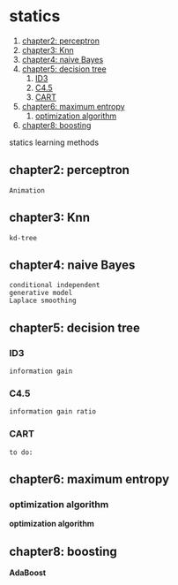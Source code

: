 # statics
<!-- MarkdownTOC -->

1. [chapter2: perceptron](#chapter2-perceptron)
1. [chapter3: Knn](#chapter3-knn)
1. [chapter4: naive Bayes](#chapter4-naive-bayes)
1. [chapter5: decision tree](#chapter5-decision-tree)
    1. [ID3](#id3)
    1. [C4.5](#c45)
    1. [CART](#cart)
1. [chapter6: maximum entropy](#chapter6-maximum-entropy)
    1. [optimization algorithm](#optimization-algorithm)
1. [chapter8: boosting](#chapter8-boosting)

<!-- /MarkdownTOC -->

statics learning methods
## chapter2: perceptron
    Animation
## chapter3: Knn
    kd-tree
## chapter4: naive Bayes
    conditional independent
    generative model
    Laplace smoothing
## chapter5: decision tree 
### ID3
    information gain
### C4.5
    information gain ratio
### CART
    to do:
## chapter6: maximum entropy
### optimization algorithm
**optimization algorithm**
## chapter8: boosting
**AdaBoost**



